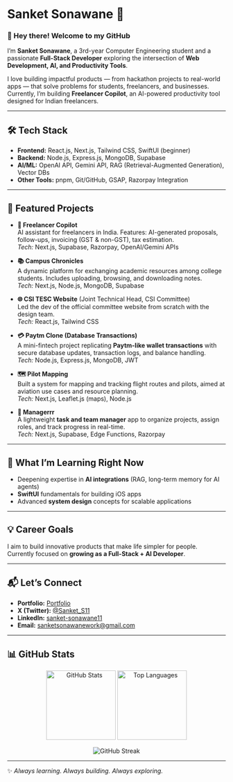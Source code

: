 # Sanket Sonawane 🚀  

### 👋 Hey there! Welcome to my GitHub  

I’m **Sanket Sonawane**, a 3rd-year Computer Engineering student and a passionate **Full-Stack Developer** exploring the intersection of **Web Development, AI, and Productivity Tools**.  

I love building impactful products — from hackathon projects to real-world apps — that solve problems for students, freelancers, and businesses. Currently, I’m building **Freelancer Copilot**, an AI-powered productivity tool designed for Indian freelancers.  

---

## 🛠️ Tech Stack  

- **Frontend:** React.js, Next.js, Tailwind CSS, SwiftUI (beginner)  
- **Backend:** Node.js, Express.js, MongoDB, Supabase  
- **AI/ML:** OpenAI API, Gemini API, RAG (Retrieval-Augmented Generation), Vector DBs  
- **Other Tools:** pnpm, Git/GitHub, GSAP, Razorpay Integration  

---

## 📌 Featured Projects  

- **🚀 Freelancer Copilot**  
  AI assistant for freelancers in India. Features: AI-generated proposals, follow-ups, invoicing (GST & non-GST), tax estimation.  
  _Tech:_ Next.js, Supabase, Razorpay, OpenAI/Gemini APIs 

- **📚 Campus Chronicles**  
  A dynamic platform for exchanging academic resources among college students. Includes uploading, browsing, and downloading notes.  
  _Tech:_ Next.js, Node.js, MongoDB, Supabase  

- **🌐 CSI TESC Website** (Joint Technical Head, CSI Committee)  
  Led the dev of the official committee website from scratch with the design team.  
  _Tech:_ React.js, Tailwind CSS

- **💳 Paytm Clone (Database Transactions)**  
  A mini-fintech project replicating **Paytm-like wallet transactions** with secure database updates, transaction logs, and balance handling.  
  _Tech:_ Node.js, Express.js, MongoDB, JWT  

- **🗺️ Pilot Mapping**  
  Built a system for mapping and tracking flight routes and pilots, aimed at aviation use cases and resource planning.  
  _Tech:_ Next.js, Leaflet.js (maps), Node.js

- **📂 Managerrr**  
  A lightweight **task and team manager** app to organize projects, assign roles, and track progress in real-time.  
  _Tech:_ Next.js, Supabase, Edge Functions, Razorpay  

---

## 🎯 What I’m Learning Right Now  

- Deepening expertise in **AI integrations** (RAG, long-term memory for AI agents)  
- **SwiftUI** fundamentals for building iOS apps  
- Advanced **system design** concepts for scalable applications  

---

## 💡 Career Goals  

I aim to build innovative products that make life simpler for people.  
Currently focused on **growing as a Full-Stack + AI Developer**.

---

## 📬 Let’s Connect  

- **Portfolio:** [Portfolio](https://sankets-profile.vercel.app/)
- **X (Twitter):** [@Sanket_S11](https://x.com/Sanket_S11)  
- **LinkedIn:** [sanket-sonawane11](https://www.linkedin.com/in/sanket-sonawane11/)
- **Email:** sanketsonawanework@gmail.com  

---

## 📊 GitHub Stats  

<p align="center">
  <img src="https://github-readme-stats.vercel.app/api?username=Sanket-Sonawane&show_icons=true&theme=tokyonight" alt="GitHub Stats" height="160"/>
  <img src="https://github-readme-stats.vercel.app/api/top-langs/?username=Sanket-Sonawane&layout=compact&theme=tokyonight" alt="Top Languages" height="160"/>
</p>

<p align="center">
  <img src="https://streak-stats.demolab.com?user=Sanket-Sonawane&theme=tokyonight" alt="GitHub Streak" />
</p>  

---

✨ _Always learning. Always building. Always exploring._  
